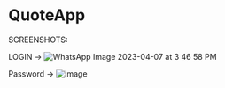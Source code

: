 # QuoteApp

SCREENSHOTS:

LOGIN
->
![WhatsApp Image 2023-04-07 at 3 46 58 PM](https://user-images.githubusercontent.com/92294717/230594111-1b22eb56-947f-4e15-bf25-0b3c44b4930e.jpeg)

Password
->
![image](https://user-images.githubusercontent.com/92294717/230594336-92139adb-e24b-4e48-acb9-9d8634785257.png)


